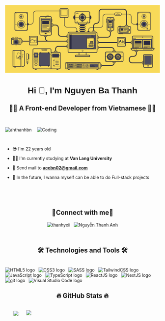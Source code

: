<a href="#" target="_blank">
  <img src="svg/banner.gif" width="1200" alt="Click to see the source" />
</a>

<h1 align="center" style="font-family: 'Arial', sans-serif;" >Hi 👋, I'm Nguyen Ba Thanh</h1>
<h2 align="center">👨‍💻 A Front-end Developer from Vietnamese 👨‍💻</h2>
<br>
<div style="text-align: justify;">
<img align="right" alt="Coding" width="400" src="https://media.giphy.com/media/2IudUHdI075HL02Pkk/giphy.gif">
<p align="left"> <img width="150" src="https://komarev.com/ghpvc/?username=ahthanhbn&label=Profile%20views&color=0e75b6&style=flat" alt="ahthanhbn" /> </p>
<br>

- 😎 I'm 22 years old 

- 👨‍🎓 I'm currently studying at **Van Lang University**

- 📧 Send mail to **acebn02@gmail.com**

- 🎯 In the future, I wanna myself can be able to do Full-stack projects


</div>

<br>
<br>
<br>




<h2 align="center">🔗Connect with me🔗</h2>
<p align="center">
<a href="https://instagram.com/thanhyeii" target="blank"><img align="center" src="https://raw.githubusercontent.com/rahuldkjain/github-profile-readme-generator/master/src/images/icons/Social/instagram.svg" alt="thanhyeii" height="50" width="50" /></a>
&nbsp;
<a href="https://www.facebook.com/ng.thanhanh1509" target="blank"><img align="center" src="https://raw.githubusercontent.com/rahuldkjain/github-profile-readme-generator/master/src/images/icons/Social/facebook.svg" alt="Nguyễn Thanh Anh" height="50" width="50" /></a>
</p>
<br>

<h2 align="center">🛠 Technologies and Tools 🛠</h2>
<br>
<!-- https://simpleicons.org/ -->
<span><img src="https://img.shields.io/badge/HTML5-282C34?logo=html5&logoColor=E34F26" alt="HTML5 logo" title="HTML5" height="30" /></span>
&nbsp;
<span><img src="https://img.shields.io/badge/CSS3-282C34?logo=css3&logoColor=1572B6" alt="CSS3 logo" title="CSS3" height="30" /></span>
&nbsp;
<span><img src="https://img.shields.io/badge/Sass-282C34?logo=sass&logoColor=CC6699" alt="SASS logo" title="SASS" height="30" /></span>
&nbsp;
<span><img src="https://img.shields.io/badge/Tailwind%20CSS-282C34?logo=tailwind-css&logoColor=38B2AC" alt="TailwindCSS logo" title="TailwindCSS" height="30" /></span>
&nbsp;
<span><img src="https://img.shields.io/badge/JavaScript-282C34?logo=javascript&logoColor=F7DF1E" alt="JavaScript logo" title="JavaScript" height="30" /></span>
&nbsp;
<span><img src="https://img.shields.io/badge/TypeScript-282C34?logo=typescript&logoColor=3178C6" alt="TypeScript logo" title="TypeScript" height="30" /></span>
&nbsp;
<span><img src="https://img.shields.io/badge/ReactJS-282C34?logo=react&logoColor=61DAFB" alt="ReactJS logo" title="ReactJS" height="30" /></span>
&nbsp;
<span><img src="https://img.shields.io/badge/NextJS-282C34?logo=next.js&logoColor=fff" alt="NextJS logo" title="NextJS" height="30" /></span>
&nbsp;
<span><img src="https://img.shields.io/badge/git-282C34?logo=git&logoColor=F05032" alt="git logo" title="git" height="30" /></span>
&nbsp;
<span><img src="https://img.shields.io/badge/VS%20Code-282C34?logo=visual-studio-code&logoColor=007ACC" alt="Visual Studio Code logo" title="Visual Studio Code" height="30" /></span>
&nbsp;


<br>



<h2 align="center">🔥 GitHub Stats 🔥</h2>
<!-- https://github.com/anuraghazra/github-readme-stats -->
<br>
<div align=center>
  <a href="#" title="ahthanhbn">
    <img width="454" align="center" src="https://github-readme-stats.vercel.app/api/top-langs/?username=nguyenhoaikhang37&hide=c%23,powershell,Mathematica,Ruby,Objective-C,Objective-C%2b%2b,Cuda&title_color=61dafb&text_color=ffffff&icon_color=61dafb&bg_color=20232a&langs_count=8&layout=compact&border_color=61dafb&hide_border=true" />
  </a>
  <a href="#" title="ahthanhbn">
    <img align="right" width="435" src="https://github-readme-stats.vercel.app/api?username=nguyenhoaikhang37&show_icons=true&theme=react&border_color=61dafb&hide_border=true" />
  </a>
</div>

<br>

<!--https://rahuldkjain.github.io/gh-profile-readme-generator/-->
<!--&locale=en&layout=compact-->
